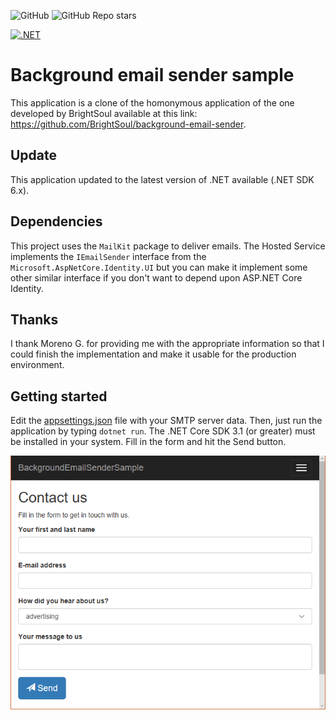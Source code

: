 <img alt="GitHub" src="https://img.shields.io/github/license/aepservernet/BackgroundEmailSender?style=for-the-badge"> <img alt="GitHub Repo stars" src="https://img.shields.io/github/stars/aepservernet/BackgroundEmailSender?style=for-the-badge">

[![.NET](https://github.com/AepServerNet/BackgroundEmailSender/actions/workflows/dotnet.yml/badge.svg)](https://github.com/AepServerNet/BackgroundEmailSender/actions/workflows/dotnet.yml)


# Background email sender sample
This application is a clone of the homonymous application of the one developed by BrightSoul available at this link: https://github.com/BrightSoul/background-email-sender.

## Update
This application updated to the latest version of .NET available (.NET SDK 6.x).

## Dependencies
This project uses the `MailKit` package to deliver emails. The Hosted Service implements the `IEmailSender` interface from the `Microsoft.AspNetCore.Identity.UI` but you can make it implement some other similar interface if you don't want to depend upon ASP.NET Core Identity.

## Thanks
I thank Moreno G. for providing me with the appropriate information so that I could finish the implementation and make it usable for the production environment.

## Getting started
Edit the [appsettings.json](appsettings.json) file with your SMTP server data. Then, just run the application by typing `dotnet run`. The .NET Core SDK 3.1 (or greater) must be installed in your system. Fill in the form and hit the Send button.

![home.png](home.png)
